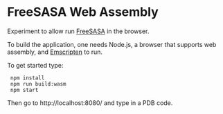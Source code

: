 # FreeSASA Web Assembly

Experiment to allow run [FreeSASA](https://github.com/mittinatten/freesasa) in the browser.

To build the application, one needs Node.js, a browser that supports web assembly, and [Emscripten](https://kripken.github.io/emscripten-site/docs/getting_started/downloads.html) to run. 

To get started type:

     npm install
     npm run build:wasm
     npm start

Then go to http://localhost:8080/ and type in a PDB code.
